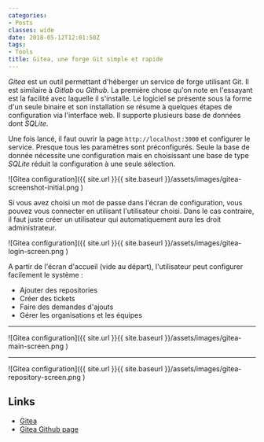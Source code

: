 ```yaml
---
categories:
- Posts
classes: wide
date: 2018-05-12T12:01:50Z
tags:
- Tools
title: Gitea, une forge Git simple et rapide
---
```


*Gitea* est un outil permettant d'héberger un service de forge utilisant Git.
Il est similaire à *Gitlab* ou *Github*. La première chose qu'on note en
l'essayant est la facilité avec laquelle il s'installe. Le logiciel se présente
sous la forme d'un seule binaire et son installation se résume à quelques
étapes de configuration via l'interface web. Il supporte plusieurs base de
données dont *SQLite*.

Une fois lancé, il faut ouvrir la page `http://localhost:3000` et configurer
le service. Presque tous les paramètres sont préconfigurés. Seule la base de
donnée nécessite une configuration mais en choisissant une base de type
*SQLite* réduit la configuration à une seule sélection.

![Gitea configuration]({{ site.url }}{{ site.baseurl }}/assets/images/gitea-screenshot-initial.png )


Si vous avez choisi un mot de passe dans l'écran de configuration, vous pouvez
vous connecter en utilisant l'utilisateur choisi. Dans le cas contraire, il
faut juste créer un utilisateur qui automatiquement aura les droit
administrateur.

![Gitea configuration]({{ site.url }}{{ site.baseurl }}/assets/images/gitea-login-screen.png )

A partir de l'écran d'accueil (vide au départ), l'utilisateur peut configurer
facilement le système :
- Ajouter des repositories
- Créer des tickets
- Faire des demandes d'ajouts
- Gérer les organisations et les équipes

---

![Gitea configuration]({{ site.url }}{{ site.baseurl }}/assets/images/gitea-main-screen.png )

---

![Gitea configuration]({{ site.url }}{{ site.baseurl }}/assets/images/gitea-repository-screen.png )

## Links
- [Gitea](https://gitea.io/)
- [Gitea Github page](https://github.com/go-gitea/gitea)
